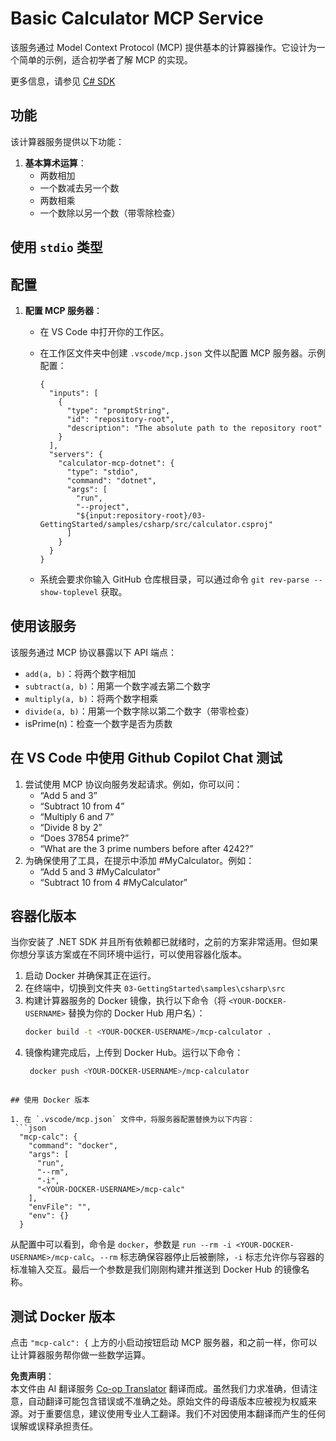 <!--
CO_OP_TRANSLATOR_METADATA:
{
  "original_hash": "882aae00f1d3f007e20d03b883f44afa",
  "translation_date": "2025-07-13T22:13:35+00:00",
  "source_file": "03-GettingStarted/samples/csharp/README.md",
  "language_code": "zh"
}
-->
# Basic Calculator MCP Service

该服务通过 Model Context Protocol (MCP) 提供基本的计算器操作。它设计为一个简单的示例，适合初学者了解 MCP 的实现。

更多信息，请参见 [C# SDK](https://github.com/modelcontextprotocol/csharp-sdk)

## 功能

该计算器服务提供以下功能：

1. **基本算术运算**：
   - 两数相加
   - 一个数减去另一个数
   - 两数相乘
   - 一个数除以另一个数（带零除检查）

## 使用 `stdio` 类型

## 配置

1. **配置 MCP 服务器**：
   - 在 VS Code 中打开你的工作区。
   - 在工作区文件夹中创建 `.vscode/mcp.json` 文件以配置 MCP 服务器。示例配置：

     ```jsonc
     {
       "inputs": [
         {
           "type": "promptString",
           "id": "repository-root",
           "description": "The absolute path to the repository root"
         }
       ],
       "servers": {
         "calculator-mcp-dotnet": {
           "type": "stdio",
           "command": "dotnet",
           "args": [
             "run",
             "--project",
             "${input:repository-root}/03-GettingStarted/samples/csharp/src/calculator.csproj"
           ]
         }
       }
     }
     ```

   - 系统会要求你输入 GitHub 仓库根目录，可以通过命令 `git rev-parse --show-toplevel` 获取。

## 使用该服务

该服务通过 MCP 协议暴露以下 API 端点：

- `add(a, b)`：将两个数字相加
- `subtract(a, b)`：用第一个数字减去第二个数字
- `multiply(a, b)`：将两个数字相乘
- `divide(a, b)`：用第一个数字除以第二个数字（带零检查）
- isPrime(n)：检查一个数字是否为质数

## 在 VS Code 中使用 Github Copilot Chat 测试

1. 尝试使用 MCP 协议向服务发起请求。例如，你可以问：
   - “Add 5 and 3”
   - “Subtract 10 from 4”
   - “Multiply 6 and 7”
   - “Divide 8 by 2”
   - “Does 37854 prime?”
   - “What are the 3 prime numbers before after 4242?”
2. 为确保使用了工具，在提示中添加 #MyCalculator。例如：
   - “Add 5 and 3 #MyCalculator”
   - “Subtract 10 from 4 #MyCalculator”

## 容器化版本

当你安装了 .NET SDK 并且所有依赖都已就绪时，之前的方案非常适用。但如果你想分享该方案或在不同环境中运行，可以使用容器化版本。

1. 启动 Docker 并确保其正在运行。
1. 在终端中，切换到文件夹 `03-GettingStarted\samples\csharp\src`
1. 构建计算器服务的 Docker 镜像，执行以下命令（将 `<YOUR-DOCKER-USERNAME>` 替换为你的 Docker Hub 用户名）：
   ```bash
   docker build -t <YOUR-DOCKER-USERNAME>/mcp-calculator .
   ```
1. 镜像构建完成后，上传到 Docker Hub。运行以下命令：
   ```bash
    docker push <YOUR-DOCKER-USERNAME>/mcp-calculator
  ```

## 使用 Docker 版本

1. 在 `.vscode/mcp.json` 文件中，将服务器配置替换为以下内容：
   ```json
    "mcp-calc": {
      "command": "docker",
      "args": [
        "run",
        "--rm",
        "-i",
        "<YOUR-DOCKER-USERNAME>/mcp-calc"
      ],
      "envFile": "",
      "env": {}
    }
   ```
   从配置中可以看到，命令是 `docker`，参数是 `run --rm -i <YOUR-DOCKER-USERNAME>/mcp-calc`。`--rm` 标志确保容器停止后被删除，`-i` 标志允许你与容器的标准输入交互。最后一个参数是我们刚刚构建并推送到 Docker Hub 的镜像名称。

## 测试 Docker 版本

点击 `"mcp-calc": {` 上方的小启动按钮启动 MCP 服务器，和之前一样，你可以让计算器服务帮你做一些数学运算。

**免责声明**：  
本文件由 AI 翻译服务 [Co-op Translator](https://github.com/Azure/co-op-translator) 翻译而成。虽然我们力求准确，但请注意，自动翻译可能包含错误或不准确之处。原始文件的母语版本应被视为权威来源。对于重要信息，建议使用专业人工翻译。我们不对因使用本翻译而产生的任何误解或误释承担责任。